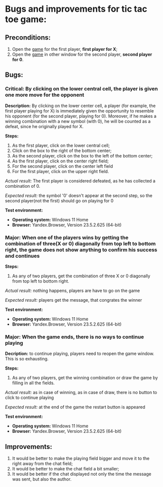 # Bugs and improvements for tic tac toe game:

## Preconditions:
1. Open the [game](https://qatest.staging.forasoft.com/) for the first player, **first player for X**;
2. Open the [game](https://qatest.staging.forasoft.com/qatest.staging.forasoft.com?id=408771690213560267MHWMxw6leaaEPqDzAAMk) in other window for the second player, **second player for 0**.

## Bugs:

### Critical: By clicking on the lower central cell, the player is given one more move for the opponent

**Description:** By clicking on the lower center cell, a player (for example, the first player playing for X) is immediately given the opportunity to resemble his opponent (for the second player, playing for 0). Moreover, if he makes a winning combination with a new symbol (with 0), he will be counted as a defeat, since he originally played for X.

**Steps:**
1. As the first player, click on the lower central cell;
2. Click on the box to the right of the bottom center;
3. As the second player, click on the box to the left of the bottom center;
4. As the first player, click on the center right field;
5. For the second player, click on the center left field
6. For the first player, click on the upper right field.

*Actual result:* The first player is considered defeated, as he has collected a combination of 0.

*Expected result:* the symbol '0' doesn't appear at the second step, so the second player(not the first) should go on playing for 0

**Test environment:**
* **Operating system:** Windows 11 Home
* **Browser:** Yandex.Browser, Version 23.5.2.625 (64-bit)

### Major: When one of the players wins by getting the combination of three(X or 0) diagonally from top left to bottom right, the game does not show anything to confirm his success and continues

**Steps:**
1. As any of two players, get the combination of three X or 0 diagonally from top left to bottom right.

*Actual result:* nothing happens, players are have to go on the game

*Expected result:* players get the message, that congrates the winner

**Test environment:**
* **Operating system:** Windows 11 Home
* **Browser:** Yandex.Browser, Version 23.5.2.625 (64-bit)

### Major: When the game ends, there is no ways to continue playing
**Decription:** to continue playing, players need to reopen the game window. This is so exhausting.

**Steps:**
1. As any of two players, get the winning combination or draw the game by filling in all the fields.

*Actual result:* as in case of winning, as in case of draw, there is no button to click to continue playing

*Expected result:* at the end of the game the restart button is appeared

**Test environment:**
* **Operating system:** Windows 11 Home
* **Browser:** Yandex.Browser, Version 23.5.2.625 (64-bit)

## Improvements:

1. It would be better to make the playing field bigger and move it to the right away from the chat field;
2. It would be better to make the chat field a bit smaller;
3. It would be better if the chat displayed not only the time the message was sent, but also the author.
